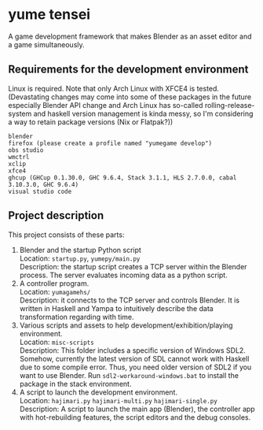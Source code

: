 # yume tensei

A game development framework that makes Blender as an asset editor and a game simultaneously.

## Requirements for the development environment

Linux is required. Note that only Arch Linux with XFCE4 is tested. (Devastating changes may come into some of these packages in the future especially Blender API change and Arch Linux has so-called rolling-release-system and haskell version management is kinda messy, so I'm considering a way to retain package versions (Nix or Flatpak?))

```
blender
firefox (please create a profile named "yumegame develop")
obs studio
wmctrl
xclip
xfce4
ghcup (GHCup 0.1.30.0, GHC 9.6.4, Stack 3.1.1, HLS 2.7.0.0, cabal 3.10.3.0, GHC 9.6.4)
visual studio code
```

## Project description

This project consists of these parts:

1. Blender and the startup Python script  
   Location: `startup.py`, `yumepy/main.py`  
   Description: the startup script creates a TCP server within the Blender process. The server evaluates incoming data as a python script.
2. A controller program.  
   Location: `yumagamehs/`  
   Description: it connects to the TCP server and controls Blender. It is written in Haskell and Yampa to intuitively describe the data transformation regarding with time.
3. Various scripts and assets to help development/exhibition/playing environment.  
   Location: `misc-scripts`  
   Description: This folder includes a specific version of Windows SDL2. Somehow, currently the latest version of SDL cannot work with Haskell due to some compile error. Thus, you need older version of SDL2 if you want to use Blender. Run `sdl2-workaround-windows.bat` to install the package in the stack environment.
4. A script to launch the development environment.  
   Location: `hajimari.py` `hajimari-multi.py` `hajimari-single.py`  
   Description: A script to launch the main app (Blender), the controller app with hot-rebuilding features, the script editors and the debug consoles.
